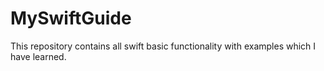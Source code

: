 # MySwiftGuide

This repository contains all swift basic functionality with examples which I have learned.

